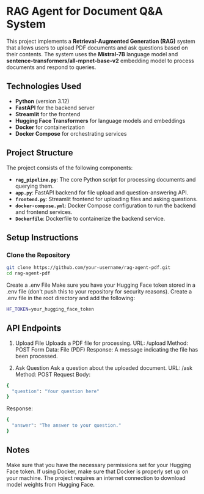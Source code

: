 # RAG Agent for Document Q&A System

This project implements a **Retrieval-Augmented Generation (RAG)** system that allows users to upload PDF documents and ask questions based on their contents. The system uses the **Mistral-7B** language model and **sentence-transformers/all-mpnet-base-v2** embedding model to process documents and respond to queries.

## Technologies Used

- **Python** (version 3.12)
- **FastAPI** for the backend server
- **Streamlit** for the frontend
- **Hugging Face Transformers** for language models and embeddings
- **Docker** for containerization
- **Docker Compose** for orchestrating services

## Project Structure

The project consists of the following components:

- **`rag_pipeline.py`**: The core Python script for processing documents and querying them.
- **`app.py`**: FastAPI backend for file upload and question-answering API.
- **`frontend.py`**: Streamlit frontend for uploading files and asking questions.
- **`docker-compose.yml`**: Docker Compose configuration to run the backend and frontend services.
- **`Dockerfile`**: Dockerfile to containerize the backend service.

## Setup Instructions

### Clone the Repository

```bash
git clone https://github.com/your-username/rag-agent-pdf.git
cd rag-agent-pdf
```
Create a .env File
Make sure you have your Hugging Face token stored in a .env file (don't push this to your repository for security reasons). Create a .env file in the root directory and add the following:
```bash
HF_TOKEN=your_hugging_face_token
```

## API Endpoints
1. Upload File
Uploads a PDF file for processing.
URL: /upload
Method: POST
Form Data: File (PDF)
Response: A message indicating the file has been processed.

2. Ask Question
Ask a question about the uploaded document.
URL: /ask
Method: POST
Request Body:
```bash
{
  "question": "Your question here"
}
```
Response:
```bash
{
  "answer": "The answer to your question."
}
```

## Notes
Make sure that you have the necessary permissions set for your Hugging Face token.
If using Docker, make sure that Docker is properly set up on your machine.
The project requires an internet connection to download model weights from Hugging Face.
